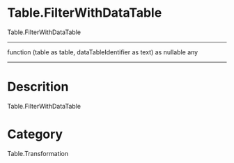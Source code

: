 ﻿# Table.FilterWithDataTable
Table.FilterWithDataTable
***
function (table as table, dataTableIdentifier as text) as nullable any
***
# Descrition 
Table.FilterWithDataTable
# Category 
Table.Transformation
